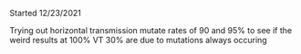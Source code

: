Started 12/23/2021

Trying out horizontal transmission mutate rates of 90 and 95% to see if the weird results at 100% VT 30% are due to mutations always occuring